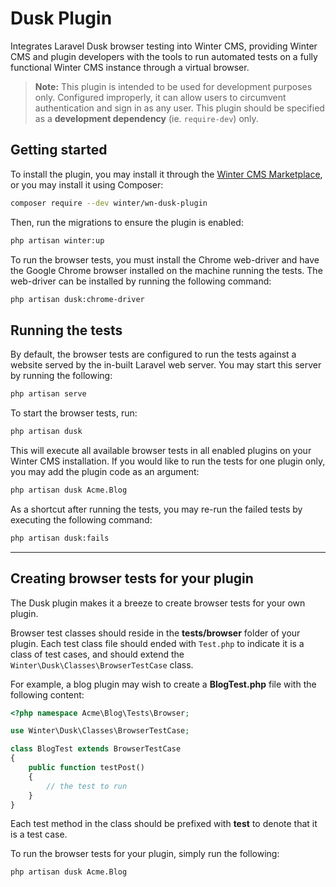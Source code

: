 # Dusk Plugin

Integrates Laravel Dusk browser testing into Winter CMS, providing Winter CMS and plugin developers with the tools to
run automated tests on a fully functional Winter CMS instance through a virtual browser.

> **Note:** This plugin is intended to be used for development purposes only. Configured improperly, it can allow users
> to circumvent authentication and sign in as any user. This plugin should be specified as a **development dependency** (ie. `require-dev`) only.

## Getting started

To install the plugin, you may install it through the [Winter CMS Marketplace](https://wintercms.com/plugin/winter-dusk), or you may install it using Composer:

```bash
composer require --dev winter/wn-dusk-plugin
```

Then, run the migrations to ensure the plugin is enabled:

```bash
php artisan winter:up
```

To run the browser tests, you must install the Chrome web-driver and have the Google Chrome browser installed on the machine running the tests. The web-driver can be installed by running the following command:

```bash
php artisan dusk:chrome-driver
```

## Running the tests

By default, the browser tests are configured to run the tests against a website served by the in-built Laravel web server. You may start this server by running the following:

```bash
php artisan serve
```

To start the browser tests, run:

```bash
php artisan dusk
```

This will execute all available browser tests in all enabled plugins on your Winter CMS installation. If you would like to run the tests for one plugin only, you may add the plugin code as an argument:

```bash
php artisan dusk Acme.Blog
```

As a shortcut after running the tests, you may re-run the failed tests by executing the following command:

```bash
php artisan dusk:fails
```

---

## Creating browser tests for your plugin

The Dusk plugin makes it a breeze to create browser tests for your own plugin.

Browser test classes should reside in the **tests/browser** folder of your plugin. Each test class file should ended with `Test.php` to indicate it is a class of test cases, and should extend the `Winter\Dusk\Classes\BrowserTestCase` class.

For example, a blog plugin may wish to create a **BlogTest.php** file with the following content:

```php
<?php namespace Acme\Blog\Tests\Browser;

use Winter\Dusk\Classes\BrowserTestCase;

class BlogTest extends BrowserTestCase
{
    public function testPost()
    {
        // the test to run
    }
}
```

Each test method in the class should be prefixed with **test** to denote that it is a test case.

To run the browser tests for your plugin, simply run the following:

```bash
php artisan dusk Acme.Blog
```
